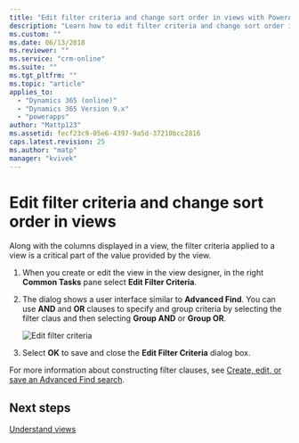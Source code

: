 ```yaml
---
title: "Edit filter criteria and change sort order in views with PowerApps | MicrosoftDocs"
description: "Learn how to edit filter criteria and change sort order in views"
ms.custom: ""
ms.date: 06/13/2018
ms.reviewer: ""
ms.service: "crm-online"
ms.suite: ""
ms.tgt_pltfrm: ""
ms.topic: "article"
applies_to: 
  - "Dynamics 365 (online)"
  - "Dynamics 365 Version 9.x"
  - "powerapps"
author: "Mattp123"
ms.assetid: fecf23c9-05e6-4397-9a5d-37210bcc2816
caps.latest.revision: 25
ms.author: "matp"
manager: "kvivek"
---
```

# Edit filter criteria and change sort order in views

<a name="BKMK_EditFilterCriteria"></a>   

Along with the columns displayed in a view, the filter criteria applied to a view is a critical part of the value provided by the view.  
  
1.  When you create or edit the view in the view designer, in the right **Common Tasks** pane select **Edit Filter Criteria**.  
  
2.  The dialog shows a user interface similar to **Advanced Find**. You can use **AND** and **OR** clauses to specify and group criteria by selecting the filter claus and then selecting **Group AND** or **Group OR**.  

    ![Edit filter criteria](edit-filter-criteria.png)
  
3.  Select **OK** to save and close the **Edit Filter Criteria** dialog box.  
  
 For more information about constructing filter clauses, see [Create, edit, or save an Advanced Find search](https://docs.microsoft.com/dynamics365/customer-engagement/basics/save-advanced-find-search).   
 
## Next steps
[Understand views](create-edit-views.md)
